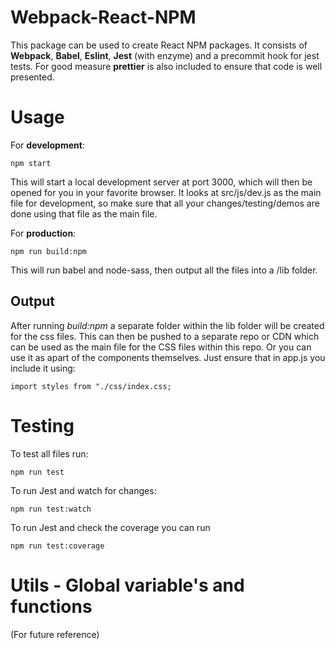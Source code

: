 # Webpack-React-NPM

This package can be used to create React NPM packages. It consists of **Webpack**, **Babel**, **Eslint**, **Jest** (with enzyme) and a precommit hook for jest tests. For good measure **prettier** is also included to ensure that code is well presented.

# Usage
For **development**:

    npm start

This will start a local development server at port 3000, which will then be opened for you in your favorite browser. It looks at src/js/dev.js as the main file for development, so make sure that all your changes/testing/demos are done using that file as the main file.

For **production**:

    npm run build:npm

This will run babel and node-sass, then output all the files into a /lib folder.

## Output
After running *build:npm* a separate folder within the lib folder will be created for the css files.
This can then be pushed to a separate repo or CDN which can be used as the main file for the CSS files within this repo. Or you can use it as apart of the components themselves. Just ensure that in app.js you include it using:

    import styles from "./css/index.css;


# Testing
To test all files run:

    npm run test

To run Jest and watch for changes:

    npm run test:watch

To run Jest and check the coverage you can run

    npm run test:coverage

# Utils - Global variable's and functions

(For future reference)
